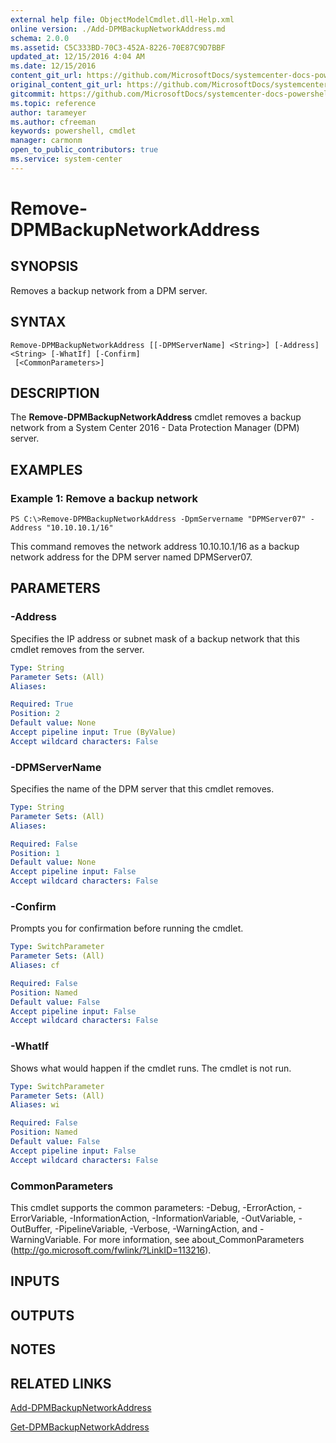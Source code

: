 ```yaml
---
external help file: ObjectModelCmdlet.dll-Help.xml
online version: ./Add-DPMBackupNetworkAddress.md
schema: 2.0.0
ms.assetid: C5C333BD-70C3-452A-8226-70E87C9D7BBF
updated_at: 12/15/2016 4:04 AM
ms.date: 12/15/2016
content_git_url: https://github.com/MicrosoftDocs/systemcenter-docs-powershell/blob/master/systemcenter-cmdlets/SystemCenter2016/DataProtectionManager/vlatest/Remove-DPMBackupNetworkAddress.md
original_content_git_url: https://github.com/MicrosoftDocs/systemcenter-docs-powershell/blob/master/systemcenter-cmdlets/SystemCenter2016/DataProtectionManager/vlatest/Remove-DPMBackupNetworkAddress.md
gitcommit: https://github.com/MicrosoftDocs/systemcenter-docs-powershell/blob/7df4508c7b907a214e6a8eca76037b06065ef078/systemcenter-cmdlets/SystemCenter2016/DataProtectionManager/vlatest/Remove-DPMBackupNetworkAddress.md
ms.topic: reference
author: tarameyer
ms.author: cfreeman
keywords: powershell, cmdlet
manager: carmonm
open_to_public_contributors: true
ms.service: system-center
---
```


# Remove-DPMBackupNetworkAddress

## SYNOPSIS
Removes a backup network from a DPM server.

## SYNTAX

```
Remove-DPMBackupNetworkAddress [[-DPMServerName] <String>] [-Address] <String> [-WhatIf] [-Confirm]
 [<CommonParameters>]
```

## DESCRIPTION
The **Remove-DPMBackupNetworkAddress** cmdlet removes a backup network from a System Center 2016 - Data Protection Manager (DPM) server.

## EXAMPLES

### Example 1: Remove a backup network
```
PS C:\>Remove-DPMBackupNetworkAddress -DpmServername "DPMServer07" -Address "10.10.10.1/16"
```

This command removes the network address 10.10.10.1/16 as a backup network address for the DPM server named DPMServer07.

## PARAMETERS

### -Address
Specifies the IP address or subnet mask of a backup network that this cmdlet removes from the server.

```yaml
Type: String
Parameter Sets: (All)
Aliases: 

Required: True
Position: 2
Default value: None
Accept pipeline input: True (ByValue)
Accept wildcard characters: False
```

### -DPMServerName
Specifies the name of the DPM server that this cmdlet removes.

```yaml
Type: String
Parameter Sets: (All)
Aliases: 

Required: False
Position: 1
Default value: None
Accept pipeline input: False
Accept wildcard characters: False
```

### -Confirm
Prompts you for confirmation before running the cmdlet.

```yaml
Type: SwitchParameter
Parameter Sets: (All)
Aliases: cf

Required: False
Position: Named
Default value: False
Accept pipeline input: False
Accept wildcard characters: False
```

### -WhatIf
Shows what would happen if the cmdlet runs.
The cmdlet is not run.

```yaml
Type: SwitchParameter
Parameter Sets: (All)
Aliases: wi

Required: False
Position: Named
Default value: False
Accept pipeline input: False
Accept wildcard characters: False
```

### CommonParameters
This cmdlet supports the common parameters: -Debug, -ErrorAction, -ErrorVariable, -InformationAction, -InformationVariable, -OutVariable, -OutBuffer, -PipelineVariable, -Verbose, -WarningAction, and -WarningVariable. For more information, see about_CommonParameters (http://go.microsoft.com/fwlink/?LinkID=113216).

## INPUTS

## OUTPUTS

## NOTES

## RELATED LINKS

[Add-DPMBackupNetworkAddress](xref:SystemCenter2016/DataProtectionManager/vlatest/Add-DPMBackupNetworkAddress.md)

[Get-DPMBackupNetworkAddress](xref:SystemCenter2016/DataProtectionManager/vlatest/Get-DPMBackupNetworkAddress.md)

